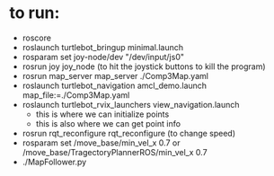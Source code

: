 # to run:
* roscore
* roslaunch turtlebot_bringup minimal.launch
* rosparam set joy-node/dev "/dev/input/js0"
* rosrun joy joy_node (to hit the joystick buttons to kill the program)
* rosrun map_server map_server ./Comp3Map.yaml
* roslaunch turtlebot_navigation amcl_demo.launch map_file:=./Comp3Map.yaml
* roslaunch turtlebot_rvix_launchers view_navigation.launch
    * this is where we can initialize points
    * this is also where we can get point info
* rosrun rqt_reconfigure rqt_reconfigure (to change speed)
* rosparam set /move_base/min_vel_x 0.7 or /move_base/TragectoryPlannerROS/min_vel_x 0.7
* ./MapFollower.py

